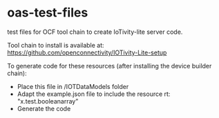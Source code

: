 # oas-test-files
test files for OCF tool chain to create IoTivity-lite server code.

Tool chain to install is available at: 
https://github.com/openconnectivity/IOTivity-Lite-setup


To generate code for these resources (after installing the device builder chain):
-	Place this file in <iot-lite>/IOTDataModels folder
-	Adapt the example.json file to include the resource 
    rt: "x.test.booleanarray”
-	Generate the code
